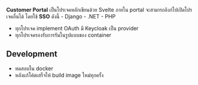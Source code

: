 **Customer Portal** เป็นโปรเจคหลักเขียนด้วย Svelte ภายใน portal จะสามารถลิงก์ไปเปิดโปรเจคอื่นได้ โดยใช้ **SSO** ดังนี้
    - Django 
    - .NET
    - PHP

- ทุกโปรเจค implement OAuth มี Keycloak เป็น provider
- ทุกโปรเจครองรับการรันในรูปแบบของ container

## Development
- ทดสอบใน docker
- หลังแก้โค้ตเสร็จให้ build image ใหม่ทุกครั้ง